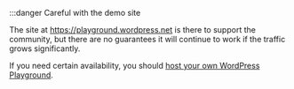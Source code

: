 :::danger Careful with the demo site

The site at https://playground.wordpress.net is there to support the community, but there are no guarantees it will continue to work if the traffic grows significantly.

If you need certain availability, you should [host your own WordPress Playground](../developers/23-architecture/18-host-your-own-playground.md).
